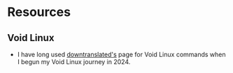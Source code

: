 # Resources

## Void Linux

- I have long used [downtranslated's](https://downtranslated.com/info/void-cheatsheet/) page for Void Linux commands when I begun my Void Linux journey in 2024.  
